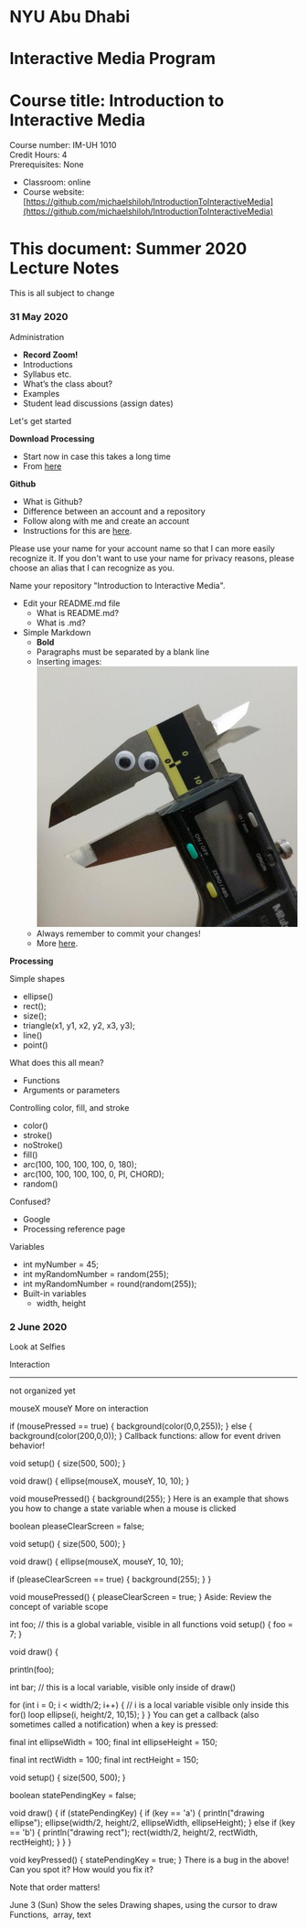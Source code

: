 <h1>NYU Abu Dhabi</h1>
<h1>Interactive Media Program</h1>
<h1>Course title: Introduction to Interactive Media</h1>

Course number: IM-UH 1010  
Credit Hours: 4  
Prerequisites: None  
- Classroom: online  
- Course website: [https://github.com/michaelshiloh/IntroductionToInteractiveMedia](https://github.com/michaelshiloh/IntroductionToInteractiveMedia)  

<h1>This document: Summer 2020 Lecture Notes</h1>
This is all subject to change


### 31 May 2020

Administration

- **Record Zoom!**
- Introductions
- Syllabus etc.
- What’s the class about?
- Examples
- Student lead discussions (assign dates)

Let's get started

**Download Processing**
- Start now in case this takes a long time
- From [here](https://processing.org/download/)

**Github**
- What is Github?
- Difference between an account and a repository
- Follow along with me and create an account
- Instructions for this are
[here](https://github.com/michaelshiloh/resourcesForClasses#github-resources).

Please use your name for your account name so that I can more easily recognize it. 
If you don't want to use your name for privacy reasons, please choose an alias that I can
recognize as you.

Name your repository "Introduction to Interactive Media". 

- Edit your README.md file
	- What is README.md?
	- What is .md?
- Simple Markdown 
	- **Bold**
	- Paragraphs must be separated by a blank line
	- Inserting images: ![](eye-calipers.jpg)
	- Always remember to commit your changes!
	- More [here](https://github.com/michaelshiloh/resourcesForClasses#github-resources).

**Processing**

Simple shapes

- ellipse()
- rect();
- size();
- triangle(x1, y1, x2, y2, x3, y3);
- line()
- point()

What does this all mean?
- Functions
- Arguments or parameters

Controlling color, fill, and stroke

- color()
- stroke()
- noStroke()
- fill()
- arc(100, 100, 100, 100, 0, 180);
- arc(100, 100, 100, 100, 0, PI, CHORD);
- random()

Confused? 
- Google
- Processing reference page

Variables
- int myNumber = 45;
- int myRandomNumber = random(255);
- int myRandomNumber = round(random(255));
- Built-in variables
	- width, height



### 2 June 2020

Look at Selfies

Interaction


----------------
not organized yet








mouseX
mouseY
More on interaction

 if (mousePressed == true) {
     background(color(0,0,255));
  } else {
     background(color(200,0,0));
  }
Callback functions: allow for event driven behavior!

void setup() {
  size(500, 500);
}

void draw() {
  ellipse(mouseX, mouseY, 10, 10);
}

void mousePressed() {
    background(255);
}
Here is an example that shows you how to change a state variable when a mouse is clicked

boolean pleaseClearScreen = false;

void setup() {
  size(500, 500);
}

void draw() {
  ellipse(mouseX, mouseY, 10, 10);

  if (pleaseClearScreen == true) {
    background(255);
  }
}

void mousePressed() {
  pleaseClearScreen = true;
}
Aside: Review the concept of variable scope

int foo;  // this is a global variable, visible in all functions
void setup() {
  foo = 7;
}

void draw() {

  println(foo);

  int bar; // this is a local variable, visible only inside of draw()

  for (int i = 0; i < width/2; i++) { 
    // i is a local variable visible only inside this for() loop
    ellipse(i, height/2, 10,15);
  }
}
You can get a callback (also sometimes called a notification) when a key is pressed:

final int ellipseWidth = 100;
final int ellipseHeight = 150;

final int rectWidth = 100;
final int rectHeight = 150;

void setup()
{
  size(500, 500);
}

boolean statePendingKey = false;

void draw()
{
  if (statePendingKey) {
    if (key == 'a') {
      println("drawing ellipse");
      ellipse(width/2, height/2, ellipseWidth, ellipseHeight);
    } else if (key == 'b') {
      println("drawing rect");
      rect(width/2, height/2, rectWidth, rectHeight);
    }
  }
}

void keyPressed() {
  statePendingKey = true;
}
There is a bug in the above! Can you spot it? How would you fix it?

Note that order matters!




June 3 (Sun)
             Show the seles
             Drawing shapes, using the cursor to draw
             Functions,  array, text
            
  
  

     
   
    
      
